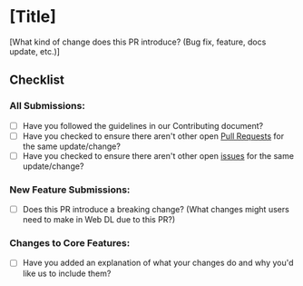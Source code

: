 # [Title]
[What kind of change does this PR introduce? (Bug fix, feature, docs update, etc.)]

## Checklist

### All Submissions:
* [ ] Have you followed the guidelines in our Contributing document?
* [ ] Have you checked to ensure there aren't other open [Pull Requests](https://github.com/web-dl-tools/web-dl-tools.github.io/pulls) for the same update/change?
* [ ] Have you checked to ensure there aren't other open [issues](https://github.com/web-dl-tools/web-dl-tools.github.io/issues) for the same update/change?

### New Feature Submissions:
* [ ] Does this PR introduce a breaking change? (What changes might users need to make in Web DL due to this PR?)

### Changes to Core Features:
* [ ] Have you added an explanation of what your changes do and why you'd like us to include them?
